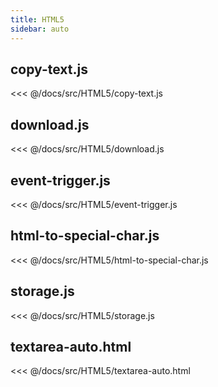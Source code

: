 ```yaml
---
title: HTML5
sidebar: auto
---
```


## copy-text.js
<<< @/docs/src/HTML5/copy-text.js

## download.js
<<< @/docs/src/HTML5/download.js

## event-trigger.js
<<< @/docs/src/HTML5/event-trigger.js

## html-to-special-char.js
<<< @/docs/src/HTML5/html-to-special-char.js

## storage.js
<<< @/docs/src/HTML5/storage.js

## textarea-auto.html
<<< @/docs/src/HTML5/textarea-auto.html


